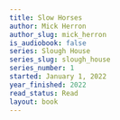 ```yaml
---
title: Slow Horses
author: Mick Herron
author_slug: mick_herron
is_audiobook: false
series: Slough House
series_slug: slough_house
series_number: 1
started: January 1, 2022
year_finished: 2022
read_status: Read
layout: book
---
```

